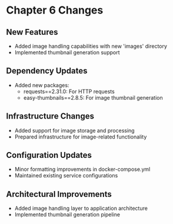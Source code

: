 # Chapter 6 Changes

## New Features
- Added image handling capabilities with new 'images' directory
- Implemented thumbnail generation support

## Dependency Updates
- Added new packages:
  - requests==2.31.0: For HTTP requests
  - easy-thumbnails==2.8.5: For image thumbnail generation

## Infrastructure Changes
- Added support for image storage and processing
- Prepared infrastructure for image-related functionality

## Configuration Updates
- Minor formatting improvements in docker-compose.yml
- Maintained existing service configurations

## Architectural Improvements
- Added image handling layer to application architecture
- Implemented thumbnail generation pipeline
